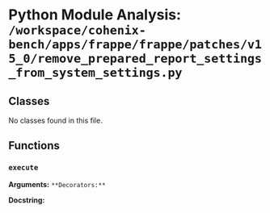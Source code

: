 # Python Module Analysis: `/workspace/cohenix-bench/apps/frappe/frappe/patches/v15_0/remove_prepared_report_settings_from_system_settings.py`

## Classes

No classes found in this file.


## Functions

### `execute`
**Arguments:** ``
**Decorators:** ``

**Docstring:**
```

```

